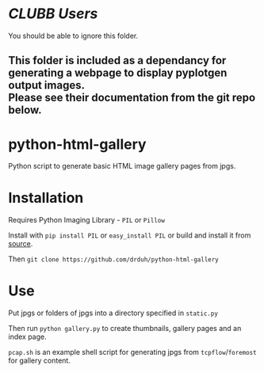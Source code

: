 # _CLUBB Users_
You should be able to ignore this folder.

This folder is included as a dependancy for generating a webpage to display pyplotgen output images.  
Please see their documentation from the git repo below. 
----
# python-html-gallery

Python script to generate basic HTML image gallery pages from jpgs.

# Installation

Requires Python Imaging Library - `PIL` or `Pillow`

Install with `pip install PIL` or `easy_install PIL` or build and install it from [source](http://www.pythonware.com/products/pil/).

Then `git clone https://github.com/drduh/python-html-gallery`

# Use

Put jpgs or folders of jpgs into a directory specified in `static.py`

Then run `python gallery.py` to create thumbnails, gallery pages and an index page.

`pcap.sh` is an example shell script for generating jpgs from `tcpflow`/`foremost` for gallery content.